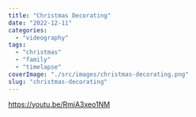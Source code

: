 ```yaml
---
title: "Christmas Decorating"
date: "2022-12-11"
categories: 
  - "videography"
tags: 
  - "christmas"
  - "family"
  - "timelapse"
coverImage: "./src/images/christmas-decorating.png"
slug: "christmas-decorating"
---
```


https://youtu.be/RmiA3xeo1NM
